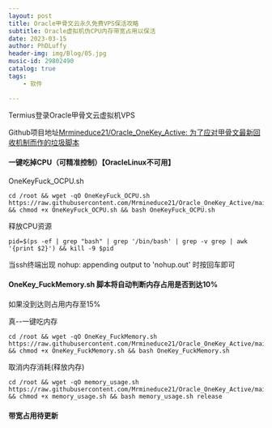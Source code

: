 ```yaml
---
layout: post
title: Oracle甲骨文云永久免费VPS保活攻略
subtitle: Oracle虚拟机伪CPU内存带宽占用以保活
date: 2023-03-15
author: PhDLuffy
header-img: img/Blog/05.jpg
music-id: 29802490
catalog: true
tags:
    - 软件

---
```


Termius登录Oracle甲骨文云虚拟机VPS

Github项目地址[Mrmineduce21/Oracle_OneKey_Active: 为了应对甲骨文最新回收机制而作的垃圾脚本](https://github.com/Mrmineduce21/Oracle_OneKey_Active)



#### 一键吃掉CPU（可精准控制）【OracleLinux不可用】

OneKeyFuck_OCPU.sh

```ssh
cd /root && wget -qO OneKeyFuck_OCPU.sh https://raw.githubusercontent.com/Mrmineduce21/Oracle_OneKey_Active/main/OneKeyFuck_OCPU.sh && chmod +x OneKeyFuck_OCPU.sh && bash OneKeyFuck_OCPU.sh
```

释放CPU资源

```ssh
pid=$(ps -ef | grep "bash" | grep '/bin/bash' | grep -v grep | awk '{print $2}') && kill -9 $pid
```

当ssh终端出现 nohup: appending output to 'nohup.out' 时按回车即可





#### OneKey_FuckMemory.sh 脚本将自动判断内存占用是否到达10%
如果没到达则占用内存至15%

真--一键吃内存

```ssh
cd /root && wget -qO OneKey_FuckMemory.sh https://raw.githubusercontent.com/Mrmineduce21/Oracle_OneKey_Active/main/OneKey_FuckMemory.sh && chmod +x OneKey_FuckMemory.sh && bash OneKey_FuckMemory.sh
```

取消内存消耗(释放内存)

```ssh
cd /root && wget -qO memory_usage.sh https://raw.githubusercontent.com/Mrmineduce21/Oracle_OneKey_Active/main/memory_usage.sh && chmod +x memory_usage.sh && bash memory_usage.sh release
```

#### 带宽占用待更新
